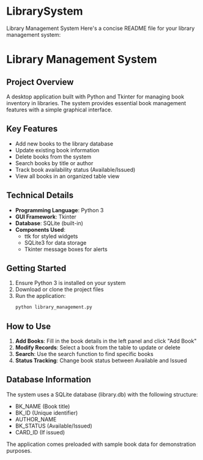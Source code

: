 # LibrarySystem
Library Management System
Here's a concise README file for your library management system:

# Library Management System

## Project Overview
A desktop application built with Python and Tkinter for managing book inventory in libraries. The system provides essential book management features with a simple graphical interface.

## Key Features
- Add new books to the library database
- Update existing book information
- Delete books from the system
- Search books by title or author
- Track book availability status (Available/Issued)
- View all books in an organized table view

## Technical Details
- **Programming Language**: Python 3
- **GUI Framework**: Tkinter
- **Database**: SQLite (built-in)
- **Components Used**:
  - ttk for styled widgets
  - SQLite3 for data storage
  - Tkinter message boxes for alerts

## Getting Started
1. Ensure Python 3 is installed on your system
2. Download or clone the project files
3. Run the application:
   ```bash
   python library_management.py
   ```

## How to Use
1. **Add Books**: Fill in the book details in the left panel and click "Add Book"
2. **Modify Records**: Select a book from the table to update or delete
3. **Search**: Use the search function to find specific books
4. **Status Tracking**: Change book status between Available and Issued

## Database Information
The system uses a SQLite database (library.db) with the following structure:
- BK_NAME (Book title)
- BK_ID (Unique identifier)
- AUTHOR_NAME
- BK_STATUS (Available/Issued)
- CARD_ID (If issued)

The application comes preloaded with sample book data for demonstration purposes.
